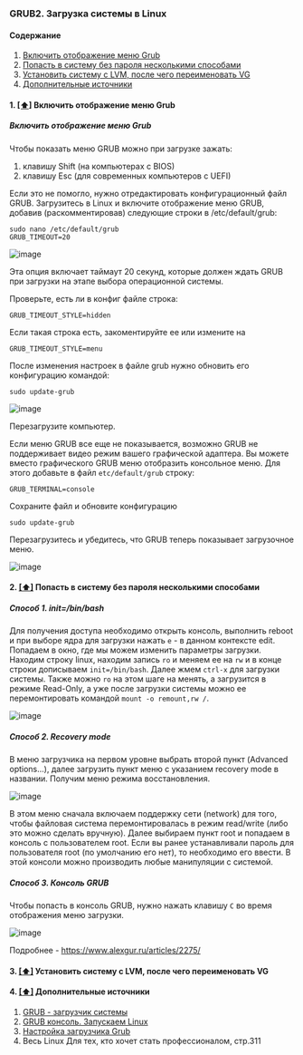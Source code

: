 ### GRUB2. Загрузка системы в Linux

#### <a name='toc'>Содержание</a>

1. [Включить отображение меню Grub](#entrymenugrub)
2. [Попасть в систему без пароля несколькими способами](#&&&&&&&&&&&&&)
3. [Установить систему с LVM, после чего переименовать VG](#&&&&&&&&&&)
4. [Дополнительные источники](#recommended_sources)


#### 1. [[⬆]](#toc) <a name='entrymenugrub'>Включить отображение меню Grub</a>

#####  Включить отображение меню Grub
Чтобы показать меню GRUB можно при загрузке зажать:

1. клавишу Shift (на компьютерах с BIOS)
2. клавишу Esc (для современных компьютеров с UEFI)

Если это не помогло, нужно отредактировать конфигурационный файл GRUB. Загрузитесь в Linux и включите отображение меню GRUB, добавив (раскомментировав) следующие строки в /etc/default/grub:
```
sudo nano /etc/default/grub
GRUB_TIMEOUT=20
```
![image](https://github.com/user-attachments/assets/f1cfc73a-84a9-4e7b-bbc1-fc762660a1a2)

Эта опция включает таймаут 20 секунд, которые должен ждать GRUB при загрузки на этапе выбора операционной системы.

Проверьте, есть ли в конфиг файле строка:
```
GRUB_TIMEOUT_STYLE=hidden
```

Если такая строка есть, закоментируйте ее или измените на
```
GRUB_TIMEOUT_STYLE=menu
```
После изменения настроек в файле grub нужно обновить его конфигурацию командой:
```
sudo update-grub
```
![image](https://github.com/user-attachments/assets/eb5225fd-4b8e-427d-89ce-5b329cd73f59)

Перезагрузите компьютер.

Если меню GRUB все еще не показывается, возможно GRUB не поддерживает видео режим вашего графической адаптера. Вы можете вместо графического GRUB меню отобразить консольное меню. Для этого добавьте в файл `etc/default/grub` строку:
```
GRUB_TERMINAL=console
```

Сохраните файл и обновите конфигурацию
```
sudo update-grub
```
Перезагрузитесь и убедитесь, что GRUB теперь показывает загрузочное меню.  

![image](https://github.com/user-attachments/assets/ae603526-9bbe-44c9-8394-4ccc384a38d7)



#### 2. [[⬆]](#toc) <a name='availability'>Попасть в систему без пароля несколькими способами</a>

#####  Способ 1. init=/bin/bash
Для получения доступа необходимо открыть консоль, выполнить reboot и при выборе ядра для загрузки нажать `e` - в данном контексте edit. Попадаем в окно, где мы можем изменить параметры загрузки. Находим строку linux, находим запись `ro` и меняем ее на `rw` и в конце строки дописываем `init=/bin/bash`. Далее жмем `сtrl-x` для загрузки системы. Также можно `ro` на этом шаге на менять, а загрузится в режиме Read-Only, а уже после загрузки системы можно ее перемонтировать командой `mount -o remount,rw /`.  

![image](https://github.com/user-attachments/assets/0574e83c-526c-4cef-aaa2-4640f9d699fa)


#####  Способ 2. Recovery mode
В меню загрузчика на первом уровне выбрать второй пункт (Advanced options…), далее загрузить пункт меню с указанием recovery mode в названии.  Получим меню режима восстановления.

![image](https://github.com/user-attachments/assets/1eedee3c-86aa-47cf-ac5a-77b820f6f0a3)

В этом меню сначала включаем поддержку сети (network) для того, чтобы файловая система перемонтировалась в режим read/write (либо это можно сделать вручную). Далее выбираем пункт root и попадаем в консоль с пользователем root. Если вы ранее устанавливали пароль для пользователя root (по умолчанию его нет), то необходимо его ввести.  В этой консоли можно производить любые манипуляции с системой.

#####  Способ 3. Консоль GRUB
Чтобы попасть в консоль GRUB, нужно нажать клавишу `C` во время отображения меню загрузки.

![image](https://github.com/user-attachments/assets/2338bab3-e4fe-4545-b5c4-9ceb4724f036)

Подробнее - https://www.alexgur.ru/articles/2275/




#### 3. [[⬆]](#toc) <a name='availability'>Установить систему с LVM, после чего переименовать VG</a>






#### 4. [[⬆]](#toc) <a name='recommended_sources'>Дополнительные источники</a>

1. [GRUB - загрузчик системы](https://help.ubuntu.ru/wiki/grub)
2. [GRUB консоль. Запускаем Linux](https://www.alexgur.ru/articles/2275/)
3. [Настройка загрузчика Grub](https://losst.pro/nastrojka-zagruzchika-grub)
4. Весь Linux Для тех, кто хочет стать профессионалом, стр.311
